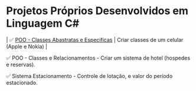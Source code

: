 # Projetos Próprios Desenvolvidos em Linguagem C#


| ✅ [POO - Classes Abastratas e Especificas](./ProjetosCSharp/tree/main/POO%20-%20Classes%20Astrata%20e%20Especifica%20-%20Nokia%20X%20Apple) | Criar classes de um celular (Apple e Nokia) |


✅ POO - Classes e Relacionamentos - Criar um sistema de hotel (hospedes e reservas).

✅ Sistema Estacionamento - Controle de lotação, e valor do período estacionado.

